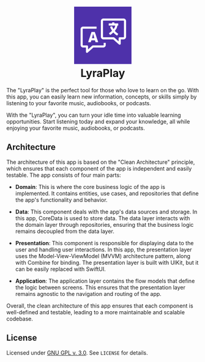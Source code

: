 <h1 align="center">
  <br>
  <img src="https://raw.githubusercontent.com/azat-dev/lyra-play/main/LyraPlay/SupportFiles/Assets.xcassets/AppIcon.appiconset/180.png" alt="LyraPlay" width="150"></a>
  <br>
  LyraPlay
  <br>
</h1>

The "LyraPlay" is the perfect tool for those who love to learn on the go. With this app, you can easily learn new information, concepts, or skills simply by listening to your favorite music, audiobooks, or podcasts.

With the "LyraPlay", you can turn your idle time into valuable learning opportunities. Start listening today and expand your knowledge, all while enjoying your favorite music, audiobooks, or podcasts.

## Architecture

The architecture of this app is based on the "Clean Architecture" principle, which ensures that each component of the app is independent and easily testable. The app consists of four main parts:

- **Domain**: This is where the core business logic of the app is implemented. It contains entities, use cases, and repositories that define the app's functionality and behavior.

- **Data**: This component deals with the app's data sources and storage. In this app, CoreData is used to store data. The data layer interacts with the domain layer through repositories, ensuring that the business logic remains decoupled from the data layer.

- **Presentation**: This component is responsible for displaying data to the user and handling user interactions. In this app, the presentation layer uses the Model-View-ViewModel (MVVM) architecture pattern, along with Combine for binding. The presentation layer is built with UIKit, but it can be easily replaced with SwiftUI.

- **Application**: The application layer contains the flow models that define the logic between screens. This ensures that the presentation layer remains agnostic to the navigation and routing of the app.

Overall, the clean architecture of this app ensures that each component is well-defined and testable, leading to a more maintainable and scalable codebase.

## License

Licensed under [GNU GPL v. 3.0](https://opensource.org/licenses/GPL-3.0). See `LICENSE` for details.
